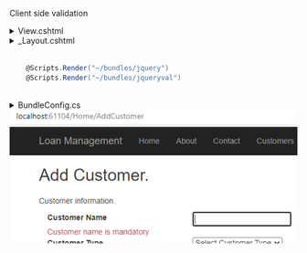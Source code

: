 Client side validation

<details>
<summary>View.cshtml</summary>

```csharp

	@using (Html.BeginForm(actionName: "AddCustomer", controllerName: "Home", method: FormMethod.Post))
	    {
		<div class="row">
		    <div class="col-lg-2">
			@Html.LabelFor(m => m.customer.CustomerName)
		    </div>
		    <div class="col-lg-2">
			@Html.TextBoxFor(m => m.customer.CustomerName, "", new { id = "CustomerName" })
		    </div>
		</div>
		<div class="row">
		    <div class="col-lg-4">
			@Html.ValidationMessageFor(m => m.customer.CustomerName, "", new { @class = "text-danger" })
		    </div>
		</div>
		(...)
	    }

```
</details>

<details>
<summary>_Layout.cshtml<summary>

```csharp
	
	@Scripts.Render("~/bundles/jquery")
	@Scripts.Render("~/bundles/jqueryval")
	
```
		
</details>
		
<details>
<summary>BundleConfig.cs</summary>

```csharp
    public class BundleConfig
    {
	// For more information on bundling, visit https://go.microsoft.com/fwlink/?LinkId=301862
	public static void RegisterBundles(BundleCollection bundles)
	{
	    bundles.Add(new ScriptBundle("~/bundles/jquery").Include(
			"~/Scripts/jquery-{version}.js"));

	    bundles.Add(new ScriptBundle("~/bundles/jqueryval").Include(
			"~/Scripts/jquery.validate*"));
```

</details>

<picture> 
 <img alt="YOUR-ALT-TEXT" src=".\FormShowingValidationMessage.png">
</picture>
